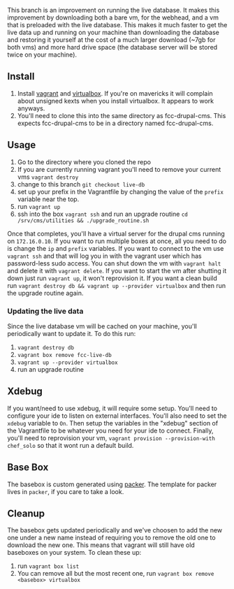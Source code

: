 This branch is an improvement on running the live database. It makes this improvement by downloading both a bare vm, for the webhead, and a vm that is preloaded with the live database. This makes it much faster to get the live data up and running on your machine than downloading the database and restoring it yourself at the cost of a much larger download (~7gb for both vms) and more hard drive space (the database server will be stored twice on your machine).

## Install ##

1. Install [vagrant][1] and [virtualbox][2]. If you're on mavericks it will complain about unsigned kexts when you install virtualbox. It appears to work anyways.
2. You'll need to clone this into the same directory as fcc-drupal-cms. This expects fcc-drupal-cms to be in a directory named fcc-drupal-cms.


## Usage ##

1. Go to the directory where you cloned the repo
2. If you are currently running vagrant you'll need to remove your current vms `vagrant destroy`
3. change to this branch `git checkout live-db`
4. set up your prefix in the Vagrantfile by changing the value of the `prefix` variable near the top.
5. run `vagrant up`
6. ssh into the box `vagrant ssh` and run an upgrade routine `cd /srv/cms/utilities && ./upgrade_routine.sh`

Once that completes, you'll have a virtual server for the drupal cms running on `172.16.0.10`. If you want to run multiple boxes at once, all you need to do is change the `ip` and `prefix` variables. If you want to connect to the vm use `vagrant ssh` and that will log you in with the vagrant user which has password-less sudo access. You can shut down the vm with `vagrant halt` and delete it with `vagrant delete`. If you want to start the vm after shutting it down just run `vagrant up`, it won't reprovision it. If you want a clean build run `vagrant destroy db && vagrant up --provider virtualbox` and then run the upgrade routine again.

### Updating the live data ###

Since the live database vm will be cached on your machine, you'll periodically want to update it. To do this run:

1. `vagrant destroy db`
2. `vagrant box remove fcc-live-db`
3. `vagrant up --provider virtualbox`
4. run an upgrade routine

## Xdebug ##

If you want/need to use xdebug, it will require some setup. You'll need to configure your ide to listen on external interfaces. You'll also need to set the `xdebug` variable to `On`. Then setup the variables in the "xdebug" section of the Vagrantfile to be whatever you need for your ide to connect. Finally, you'll need to reprovision your vm, `vagrant provision --provision-with chef_solo` so that it wont run a default build.

## Base Box ##

The basebox is custom generated using [packer][3]. The template for packer lives in `packer`, if you care to take a look.

## Cleanup ##

The basebox gets updated periodically and we've choosen to add the new one under a
new name instead of requiring you to remove the old one to download the new one.
This means that vagrant will still have old baseboxes on your system. To clean these up:

1. run `vagrant box list`
2. You can remove all but the most recent one, run `vagrant box remove <basebox> virtualbox`

[1]:http://downloads.vagrantup.com
[2]:https://www.virtualbox.org/wiki/Downloads
[3]:http://packer.io
[4]:https://github.com/openfcci/our-boxen
